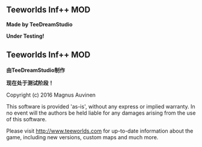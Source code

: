 ## Teeworlds Inf++ MOD ##

**Made by TeeDreamStudio**

**Under Testing!**



## Teeworlds Inf++ MOD ##

**由TeeDreamStudio制作**

**现在处于测试阶段！**

Copyright (c) 2016 Magnus Auvinen


This software is provided 'as-is', without any express or implied
warranty. In no event will the authors be held liable for any damages
arising from the use of this software.


Please visit http://www.teeworlds.com for up-to-date information about 
the game, including new versions, custom maps and much more.

